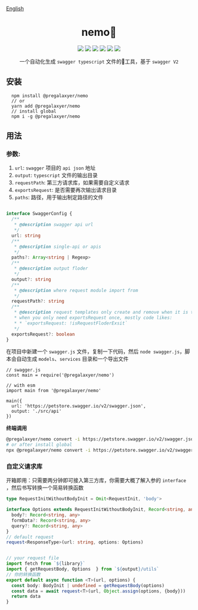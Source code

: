 
[English](Readme.en.md)

<h1 style="text-align: center">nemo🐠</h1>
<div style="text-align: center">
<img src="https://img.shields.io/npm/v/@pregalaxyer/nemo?color=%23&style=plastic" />
<img src="https://img.shields.io/npm/l/@pregalaxyer/nemo" />
<img src="https://img.shields.io/travis/com/pregalaxyer/nemo?style=plastic"/>
<img src="https://img.shields.io/codecov/c/github/pregalaxyer/nemo?style=plastic"/>
<img src="https://img.shields.io/npm/dm/@pregalaxyer/nemo?style=plastic">
<img src="https://img.shields.io/badge/pkg--manage-pnpm-orange">
</div>
<p style="text-align: center"> 
一个自动化生成 <code>swagger typescript</code> 文件的💪工具，基于 <code>swagger V2</code>
</p>


## 安装

```node
  npm install @pregalaxyer/nemo
  // or
  yarn add @pregalaxyer/nemo
  // install global
  npm i -g @pregalaxyer/nemo

```



## 用法

### 参数:
  
  1. `url`: `swagger` 项目的 `api json` 地址
  2. `output`: `typescript` 文件的输出目录
  3. `requestPath`: 第三方请求库，如果需要自定义请求
  4. `exportsRequest`: 是否需要再次输出请求目录
  5. `paths`: 路径，用于输出制定路径的文件

```typescript

interface SwaggerConfig {
  /**
   * @description swagger api url
   */
  url: string
  /**
   * @description single-api or apis
   */
  paths?: Array<string | Regexp>
  /**
   * @description output floder
   */
  output?: string
  /**
   * @description where request module import from
   */
  requestPath?: string
  /**
   * @description request templates only create and remove when it is true
   * when you only need exportsRequest once, mostly code likes:
   * * `exportsRequest: !isRequestFloderExsit`
   */
  exportsRequest?: boolean
}
```
在项目中新建一个 `swagger.js` 文件，复制一下代码，然后 `node swagger.js`，脚本会自动生成 `models`、`services` 目录和一个导出文件
```node
// swagger.js
const main = require('@pregalaxyer/nemo')

// with esm
import main from '@pregalaxyer/nemo'

main({
  url: 'https://petstore.swagger.io/v2/swagger.json',
  output: './src/api'
})

```
**终端调用**

``` bash
@pregalaxyer/nemo convert -i https://petstore.swagger.io/v2/swagger.json -o ./src/api
# or after install global
npx @pregalaxyer/nemo convert -i https://petstore.swagger.io/v2/swagger.json -o ./src/api

```

### 自定义请求库
开箱即用：只需要两分钟即可接入第三方库，你需要大概了解入参的 `interface` ，然后书写转换一个简易转换函数

```typescript
type RequestInitWithoutBodyInit = Omit<RequestInit, 'body'>

interface Options extends RequestInitWithoutBodyInit, Record<string, any> {
  body?: Record<string, any>
  formData?: Record<string, any>
  query?: Record<string, any>
}
// default request
request<ResponseType>(url: string, options: Options)


// your request file
import fetch from `${library}`
import { getRequestBody, Options  } from `${output}/utils`
// 你的转换函数
export default async function <T>(url, options) {
  const body: BodyInit | undefined = getRequestBody(options)
  const data = await request<T>(url, Object.assign(options, {body}))
  return data
}
```


